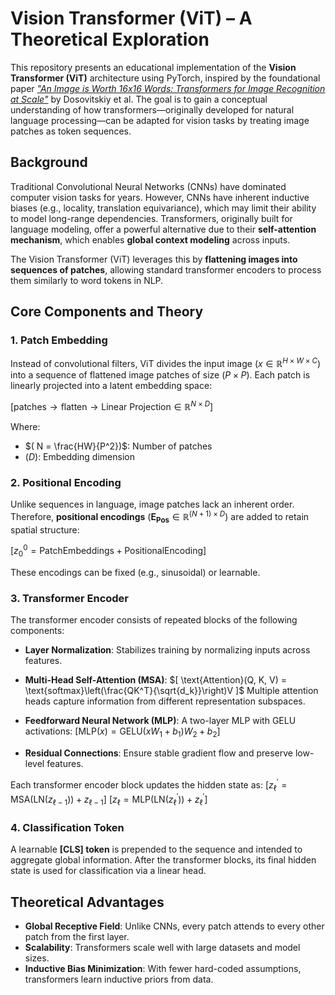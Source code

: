 # Vision Transformer (ViT) – A Theoretical Exploration

This repository presents an educational implementation of the **Vision Transformer (ViT)** architecture using PyTorch, inspired by the foundational paper [_"An Image is Worth 16x16 Words: Transformers for Image Recognition at Scale"_](https://arxiv.org/abs/2010.11929) by Dosovitskiy et al. The goal is to gain a conceptual understanding of how transformers—originally developed for natural language processing—can be adapted for vision tasks by treating image patches as token sequences.

## Background

Traditional Convolutional Neural Networks (CNNs) have dominated computer vision tasks for years. However, CNNs have inherent inductive biases (e.g., locality, translation equivariance), which may limit their ability to model long-range dependencies. Transformers, originally built for language modeling, offer a powerful alternative due to their **self-attention mechanism**, which enables **global context modeling** across inputs.

The Vision Transformer (ViT) leverages this by **flattening images into sequences of patches**, allowing standard transformer encoders to process them similarly to word tokens in NLP.

## Core Components and Theory

### 1. Patch Embedding

Instead of convolutional filters, ViT divides the input image
$( x \in \mathbb{R}^{H \times W \times C})$
into a sequence of flattened image patches of size $( P \times P )$. Each patch is linearly projected into a latent embedding space:

$[
\text{patches} \rightarrow \text{flatten} \rightarrow \text{Linear Projection} \in \mathbb{R}^{N \times D}
]$

Where:

- $( N = \frac{HW}{P^2})$: Number of patches
- $( D )$: Embedding dimension

### 2. Positional Encoding

Unlike sequences in language, image patches lack an inherent order. Therefore, **positional encodings** $( \mathbf{E_{Pos}} \in \mathbb{R}^{(N + 1) \times D} )$ are added to retain spatial structure:

$[
z_0^0 = \text{PatchEmbeddings} + \text{PositionalEncoding}
]$

These encodings can be fixed (e.g., sinusoidal) or learnable.

### 3. Transformer Encoder

The transformer encoder consists of repeated blocks of the following components:

- **Layer Normalization**: Stabilizes training by normalizing inputs across features.
- **Multi-Head Self-Attention (MSA)**:
  $[
  \text{Attention}(Q, K, V) = \text{softmax}\left(\frac{QK^T}{\sqrt{d_k}}\right)V
  ]$
  Multiple attention heads capture information from different representation subspaces.

- **Feedforward Neural Network (MLP)**:
  A two-layer MLP with GELU activations:
  $[
  \text{MLP}(x) = \text{GELU}(xW_1 + b_1)W_2 + b_2
  ]$

- **Residual Connections**: Ensure stable gradient flow and preserve low-level features.

Each transformer encoder block updates the hidden state as:
$[
z_\ell^{'} = \text{MSA}(\text{LN}(z_{\ell - 1})) + z_{\ell - 1}
]$
$[
z_\ell = \text{MLP}(\text{LN}(z_\ell^{'})) + z_\ell^{'}
]$

### 4. Classification Token

A learnable **[CLS] token** is prepended to the sequence and intended to aggregate global information. After the transformer blocks, its final hidden state is used for classification via a linear head.

## Theoretical Advantages

- **Global Receptive Field**: Unlike CNNs, every patch attends to every other patch from the first layer.
- **Scalability**: Transformers scale well with large datasets and model sizes.
- **Inductive Bias Minimization**: With fewer hard-coded assumptions, transformers learn inductive priors from data.
